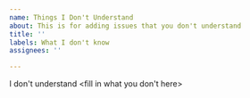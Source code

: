 ```yaml
---
name: Things I Don't Understand
about: This is for adding issues that you don't understand
title: ''
labels: What I don't know
assignees: ''

---
```


I don't understand <fill in what you don't here>